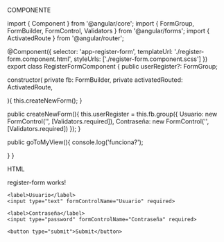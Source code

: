 COMPONENTE

import { Component } from '@angular/core';
import { FormGroup, FormBuilder, FormControl, Validators } from '@angular/forms';
import { ActivatedRoute } from '@angular/router';

@Component({
  selector: 'app-register-form',
  templateUrl: './register-form.component.html',
  styleUrls: ['./register-form.component.scss']
})
export class RegisterFormComponent {
  public userRegister?: FormGroup;
  
  constructor(
    private fb: FormBuilder,
    private activatedRouted: ActivatedRoute,
    
  ){
    this.createNewForm();
  }

  public createNewForm(){
    this.userRegister = this.fb.group({
      Usuario: new FormControl('', [Validators.required]),
      Contraseña: new FormControl('', [Validators.required])
    });
  }

  public goToMyView(){
    console.log('funciona?');
    
  } 
}


HTML


<p>register-form works!</p>

<form [formGroup]="userRegister"    >

    <label>Usuario</label>
    <input type="text" formControlName="Usuario" required>
  
    <label>Contraseña</label>
    <input type="password" formControlName="Contraseña" required>
  
    <button type="submit">Submit</button>
</form>
